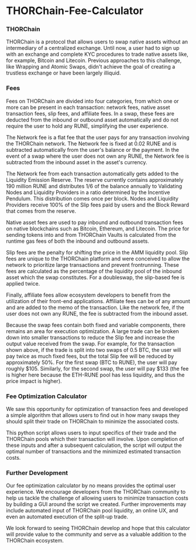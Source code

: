# THORChain-Fee-Calculator
### THORChain
THORChain is a protocol that allows users to swap native assets without an intermediary of a centralized exchange. Until now, a user had to sign up with an exchange and complete KYC procedures to trade native assets like, for example, Bitcoin and Litecoin. Previous approaches to this challenge, like Wrapping and Atomic Swaps, didn't achieve the goal of creating a trustless exchange or have been largely illiquid.

### Fees
Fees on THORChain are divided into four categories, from which one or more can be present in each transaction: network fees, native asset transaction fees, slip fees, and affiliate fees. In a swap, these fees are deducted from the inbound or outbound asset automatically and do not require the user to hold any RUNE, simplifying the user experience.

The Network fee is a flat fee that the user pays for any transaction involving the THORChain network. The Network fee is fixed at 0.02 RUNE and is subtracted automatically from the user's balance or the payment. In the event of a swap where the user does not own any RUNE, the Network fee is subtracted from the inbound asset in the asset's currency.

The Network fee from each transaction automatically gets added to the Liquidity Emission Reserve. The reserve currently contains approximately 190 million RUNE and distributes 1/6 of the balance annually to Validating Nodes and Liquidity Providers in a ratio determined by the Incentive Pendulum. This distribution comes once per block. Nodes and Liquidity Providers receive 100% of the Slip fees paid by users and the Block Reward that comes from the reserve.

Native asset fees are used to pay inbound and outbound transaction fees on native blockchains such as Bitcoin, Ethereum, and Litecoin. The price for sending tokens into and from THORChain Vaults is calculated from the runtime gas fees of both the inbound and outbound assets.

Slip fees are the penalty for shifting the price in the AMM liquidity pool. Slip fees are unique to the THORChain platform and were conceived to allow the network to prioritize large transactions and prevent frontrunning. These fees are calculated as the percentage of the liquidity pool of the inbound asset which the swap constitutes. For a doubleswap, the slip-based fee is applied twice.

Finally, affiliate fees allow ecosystem developers to benefit from the utilization of their front-end applications. Affiliate fees can be of any amount and are added to the memo of the transaction. Like the network fee, if the user does not own any RUNE, the fee is subtracted from the inbound asset.

Because the swap fees contain both fixed and variable components, there remains an area for execution optimization. A large trade can be broken down into smaller transactions to reduce the Slip fee and increase the output value received from the swap. For example, for the transaction shown above, if the trade is split into two swaps of 0.5 BTC, the user will pay twice as much fixed fees, but the total Slip fee will be reduced by approximately 50%. For the first swap (BTC to RUNE), the user will pay roughly $105. Similarly, for the second swap, the user will pay $133 (the fee is higher here because the ETH-RUNE pool has less liquidity, and thus the price impact is higher).

### Fee Optimization Calculator
We saw this opportunity for optimization of transaction fees and developed a simple algorithm that allows users to find out in how many swaps they should split their trade on THORChain to minimize the associated costs.

This python script allows users to input specifics of their trade and the THORChain pools which their transaction will involve. Upon completion of these inputs and after a subsequent calculation, the script will output the optimal number of transactions and the minimized estimated transaction costs.

### Further Development
Our fee optimization calculator by no means provides the optimal user experience. We encourage developers from the THORChain community to help us tackle the challenge of allowing users to minimize transaction costs by building a GUI around the script we created. Further improvements may include automated input of THORChain pool liquidity, an online UX, and even an automated execution of the split-up trade.

We look forward to seeing THORChain develop and hope that this calculator will provide value to the community and serve as a valuable addition to the THORChain ecosystem.
